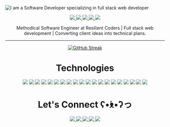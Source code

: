 ![I am a Software Developer specializing in full stack web developer](https://i.imgur.com/WVdrZGX.png)

<p align="center">
  <a href="https://jazzyengineer-jasminedm.netlify.app" target="_blank">
    <img src="https://img.shields.io/static/v1?label=|&message=WEBSITE&color=4FCAD7&style=plastic&logo=atom&logo-color=white"/>
  </a>
  <a href="https://www.linkedin.com/in/jazzyengineer" target="_blank">
    <img src="https://img.shields.io/static/v1?label=|&message=LINKED-IN&color=D31EBF&style=plastic&logo=linkedin&logo-color=white"/>
  </a>
  <a href="https://twitter.com/JazzyEngineer" target="_blank">
    <img src="https://img.shields.io/static/v1?label=|&message=TWITTER&color=4FCAD7&style=plastic&logo=twitter&logo-color=white"/>
  </a>
  <a href="https://drive.google.com/file/d/15tRqdInL9h9_jo0UCRSAo75ZC6_MvW-v/view?usp=sharing" target="_blank">
      <img src="https://img.shields.io/static/v1?label=|&message=RESUME&color=D31EBF&style=plastic&logo=buffer&logo-color=white"/>
  </a>
<a href="mailto:dev.jasminedm@gmail.com" target="_blank">
    <img src="https://img.shields.io/static/v1?label=|&message=EMAIL&color=4FCAD7&style=plastic&logo=minutemailer&logo-color=white"/>
  </a>
</p>
<p align="center"> Methodical Software Engineer at Resilient Coders | Full stack web development | Converting client ideas into technical plans.
</p>
<hr>

<section align="center">

[![GitHub Streak](https://streak-stats.demolab.com?user=Jasminedm&theme=transparent&date_format=n%2Fj%5B%2FY%5D&currStreakNum=D41EC0&sideLabels=D41EC0&stroke=E9A5EB&ring=4FCBD7&sideNums=4FCBD7&dates=4FCBD7)](https://git.io/streak-stats) 
</section>

<h1 align="center">Technologies</h1>
<p align="center">
<img src="https://img.shields.io/static/v1?label=|&message=HTML5&color=56aebf&style=plastic&logo=html5"/>
    <img src="https://img.shields.io/static/v1?label=|&message=CSS3&color=56aebf&style=plastic&logo=css3"/>
    <img src="https://img.shields.io/static/v1?label=|&message=BOOTSTRAP&color=56aebf&style=plastic&logo=bootstrap"/>
<img src="https://img.shields.io/static/v1?label=|&message=TAILWIND&color=D31EBF&style=plastic&logo=tailwindCSS"/>
    <img src="https://img.shields.io/static/v1?label=|&message=JAVASCRIPT&color=56aebf&style=plastic&logo=javascript"/>
    <img src="https://img.shields.io/static/v1?label=|&message=REACT.JS&color=4394a3&style=plastic&logo=react"/>
    <img src="https://img.shields.io/static/v1?label=|&message=JSON&color=4394a3&style=plastic&logo=JSON"/>
    <img src="https://img.shields.io/static/v1?label=|&message=NODE.JS&color=2c7582&style=plastic&logo=node.js"/>
    <img src="https://img.shields.io/static/v1?label=|&message=EXPRESS&color=2c7582&style=plastic&logo=EXPRESS"/>
<img src="https://img.shields.io/static/v1?label=|&message=MONGODB&color=289c8a&style=plastic&logo=mongodb"/>
<img src="https://img.shields.io/static/v1?label=|&message=JQUERY&color=289c8a&style=plastic&logo=JQUERY"/>
<img src="https://img.shields.io/static/v1?label=|&message=CLOUDINARY&color=289c8a&style=plastic&logo=cloudways"/>
<img src="https://img.shields.io/static/v1?label=|&message=POSTGRESQL&color=2ab59f&style=plastic&logo=POSTGRESQL"/>
<img src="https://img.shields.io/static/v1?label=|&message=GIT&color=32e6c9&style=plastic&logo=GIT"/>
<img src="https://img.shields.io/static/v1?label=|&message=WORDPRESS&color=32e6c9&style=plastic&logo=wordpress"/>
<img src="https://img.shields.io/static/v1?label=|&message=ADOBE&color=D31EBF&style=plastic&logo=ADOBE"/>
<img src="https://img.shields.io/static/v1?label=|&message=LINUX&color=6d9ce3&style=plastic&logo=LINUX"/>
<img src="https://img.shields.io/static/v1?label=|&message=WIX&color=6d9ce3&style=plastic&logo=WIX"/>
<img src="https://img.shields.io/static/v1?label=|&message=CANVA&color=5d85c2&style=plastic&logo=CANVA"/>
<img src="https://img.shields.io/static/v1?label=|&message=FIGMA&color=5d85c2&style=plastic&logo=FIGMA"/>
</p>




<h1 align="center">Let's Connect ʕ•́ᴥ•̀ʔっ</h1>
<p align="center">
  <a href="https://jazzyengineer-jasminedm.netlify.app" target="_blank">
    <img src="https://img.shields.io/static/v1?label=|&message=WEBSITE&color=4FCAD7&style=plastic&logo=atom&logo-color=white"/>
  </a>
  <a href="https://www.linkedin.com/in/jazzyengineer" target="_blank">
    <img src="https://img.shields.io/static/v1?label=|&message=LINKED-IN&color=D31EBF&style=plastic&logo=linkedin&logo-color=white"/>
  </a>
  <a href="https://twitter.com/JazzyEngineer" target="_blank">
    <img src="https://img.shields.io/static/v1?label=|&message=TWITTER&color=4FCAD7&style=plastic&logo=twitter&logo-color=white"/>
  </a>
  <a href="https://drive.google.com/file/d/15tRqdInL9h9_jo0UCRSAo75ZC6_MvW-v/view?usp=sharing" target="_blank">
      <img src="https://img.shields.io/static/v1?label=|&message=RESUME&color=D31EBF&style=plastic&logo=buffer&logo-color=white"/>
  </a>
<a href="mailto:dev.jasminedm@gmail.com" target="_blank">
    <img src="https://img.shields.io/static/v1?label=|&message=EMAIL&color=4FCAD7&style=plastic&logo=minutemailer&logo-color=white"/>
  </a>
</p>

